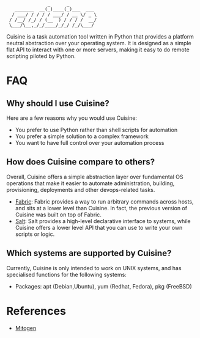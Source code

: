 ```
               _      _
   _______  __(_)____(_)___  ___
  / ___/ / / / / ___/ / __ \/ _ \
 / /__/ /_/ / (__  ) / / / /  __/
 \___/\__,_/_/____/_/_/ /_/\___/

```

Cuisine is a task automation tool written in Python that provides a platform
neutral abstraction over your operating system. It is designed as a simple
flat API to interact with one or more servers, making it easy to do remote
scripting piloted by Python.


# FAQ

## Why should I use Cuisine?

Here are a few reasons why you would use Cuisine:

- You prefer to use Python rather than shell scripts for automation
- You prefer a simple solution to a complex framework
- You want to have full control over your automation process

## How does Cuisine compare to others?

Overall, Cuisine offers a simple abstraction layer over fundamental OS operations that make it easier to automate
administration, building, provisioning, deployments and other devops-related tasks.

- [Fabric](https://www.fabfile.org/): Fabric provides a way to run arbitrary
  commands across hosts, and sits at a lower level than Cuisine. In fact, the
  previous version of Cuisine was built on top of Fabric.
- [Salt](https://docs.saltproject.io/en/latest/): Salt provides a high-level
  declarative interface to systems, while Cuisine offers a lower level API that
  you can use to write your own scripts or logic.

## Which systems are supported by Cuisine?

Currently, Cuisine is only intended to work on UNIX systems, and has specialised functions
for the following systems:

- Packages: apt (Debian,Ubuntu), yum (Redhat, Fedora), pkg (FreeBSD)


# References

- [Mitogen](https://mitogen.networkgenomics.com/)
